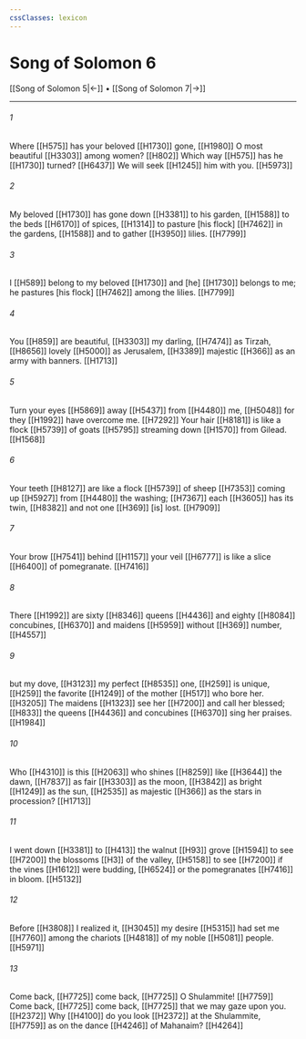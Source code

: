```yaml
---
cssClasses: lexicon
---
```


# Song of Solomon 6

[[Song of Solomon 5|←]] • [[Song of Solomon 7|→]]

---

###### 1
Where [[H575]] has your beloved [[H1730]] gone, [[H1980]] O most beautiful [[H3303]] among women? [[H802]] Which way [[H575]] has he [[H1730]] turned? [[H6437]] We will seek [[H1245]] him with you. [[H5973]]

###### 2
My beloved [[H1730]] has gone down [[H3381]] to his garden, [[H1588]] to the beds [[H6170]] of spices, [[H1314]] to pasture [his flock] [[H7462]] in the gardens, [[H1588]] and to gather [[H3950]] lilies. [[H7799]]

###### 3
I [[H589]] belong to my beloved [[H1730]] and [he] [[H1730]] belongs to me;  he pastures [his flock] [[H7462]] among the lilies. [[H7799]]

###### 4
You [[H859]] are beautiful, [[H3303]] my darling, [[H7474]] as Tirzah, [[H8656]] lovely [[H5000]] as Jerusalem, [[H3389]] majestic [[H366]] as an army with banners. [[H1713]]

###### 5
Turn your eyes [[H5869]] away [[H5437]] from [[H4480]] me, [[H5048]] for they [[H1992]] have overcome me. [[H7292]] Your hair [[H8181]] is like a flock [[H5739]] of goats [[H5795]] streaming down [[H1570]] from Gilead. [[H1568]]

###### 6
Your teeth [[H8127]] are like a flock [[H5739]] of sheep [[H7353]] coming up [[H5927]] from [[H4480]] the washing; [[H7367]] each [[H3605]] has its twin, [[H8382]] and not one [[H369]] [is] lost. [[H7909]]

###### 7
Your brow [[H7541]] behind [[H1157]] your veil [[H6777]] is like a slice [[H6400]] of pomegranate. [[H7416]]

###### 8
There [[H1992]] are sixty [[H8346]] queens [[H4436]] and eighty [[H8084]] concubines, [[H6370]] and maidens [[H5959]] without [[H369]] number, [[H4557]]

###### 9
but my dove, [[H3123]] my perfect [[H8535]] one, [[H259]] is unique, [[H259]] the favorite [[H1249]] of the mother [[H517]] who bore her. [[H3205]] The maidens [[H1323]] see her [[H7200]] and call her blessed; [[H833]] the queens [[H4436]] and concubines [[H6370]] sing her praises. [[H1984]]

###### 10
Who [[H4310]] is this [[H2063]] who shines [[H8259]] like [[H3644]] the dawn, [[H7837]] as fair [[H3303]] as the moon, [[H3842]] as bright [[H1249]] as the sun, [[H2535]] as majestic [[H366]] as the stars in procession? [[H1713]]

###### 11
I went down [[H3381]] to [[H413]] the walnut [[H93]] grove [[H1594]] to see [[H7200]] the blossoms [[H3]] of the valley, [[H5158]] to see [[H7200]] if the vines [[H1612]] were budding, [[H6524]] or the pomegranates [[H7416]] in bloom. [[H5132]]

###### 12
Before [[H3808]] I realized it, [[H3045]] my desire [[H5315]] had set me [[H7760]] among the chariots [[H4818]] of my noble [[H5081]] people. [[H5971]]

###### 13
Come back, [[H7725]] come back, [[H7725]] O Shulammite! [[H7759]] Come back, [[H7725]] come back, [[H7725]] that we may gaze upon you. [[H2372]] Why [[H4100]] do you look [[H2372]] at the Shulammite, [[H7759]] as on the dance [[H4246]] of Mahanaim? [[H4264]]

